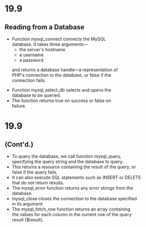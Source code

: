 
# 19.9
## Reading from a Database

<ul>
  <li>Function mysql_connect connects the MySQL
    </br>database. It takes three arguments&#8212;
    <ul>
      <li>the server's hostname</li>
      <li>a username</li>
      <li>a password</li>
    </ul>
    <div><p>and returns a database handle&#8212;a representation of
          </br>PHP's connection to the database, or false if the
          </br>connection fails.</p></div>
  <li>Function mysql_select_db selects and opens the
    </br>database to be queried.</li>
  <li>The function returns true on success or false on
    </br>failure.</li>
</ul>

# 19.9
## (Cont'd.)

<ul>
  <li>To query the database, we call function mysql_query,
    </br>specifying the query string and the database to query.</li>
  <li>This returns a resource containing the result of the query, or
    </br>false if the query fails.</li>
  <li>It can also execute SQL statements such as INSERT or DELETE
    </br>that do not return results.</li>
  <li>The mysql_error function returns any error strings from the
    </br>database.</li>
  <li>mysql_close closes the connection to the database specified
    </br>in its argument</li>
  <li>The mysql_fetch_row function returns an array containing
    </br>the values for each column in the current row of the query
    </br>result ($result).</li>
</ul>
